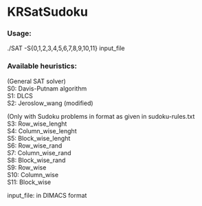 # KRSatSudoku

### Usage:  
./SAT -S{0,1,2,3,4,5,6,7,8,9,10,11} input_file 
### Available heuristics:
(General SAT solver)  
S0: Davis-Putnam algorithm  
S1: DLCS  
S2: Jeroslow_wang (modified)  

(Only with Sudoku problems in format as given in sudoku-rules.txt  
S3: Row_wise_lenght  
S4: Column_wise_lenght  
S5: Block_wise_lenght  
S6: Row_wise_rand  
S7: Column_wise_rand  
S8: Block_wise_rand  
S9: Row_wise  
S10: Column_wise  
S11: Block_wise  

input_file: in DIMACS format

